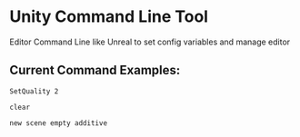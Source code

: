# Unity Command Line Tool
Editor Command Line like Unreal to set config variables and manage editor

## Current Command Examples:
```SetQuality 2```

```clear```

```new scene empty additive```
